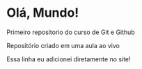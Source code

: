 # Olá, Mundo!
 Primeiro repositorio do curso de Git e Github

 Repositório criado em uma aula ao vivo
 
 Essa linha eu adicionei diretamente no site!
